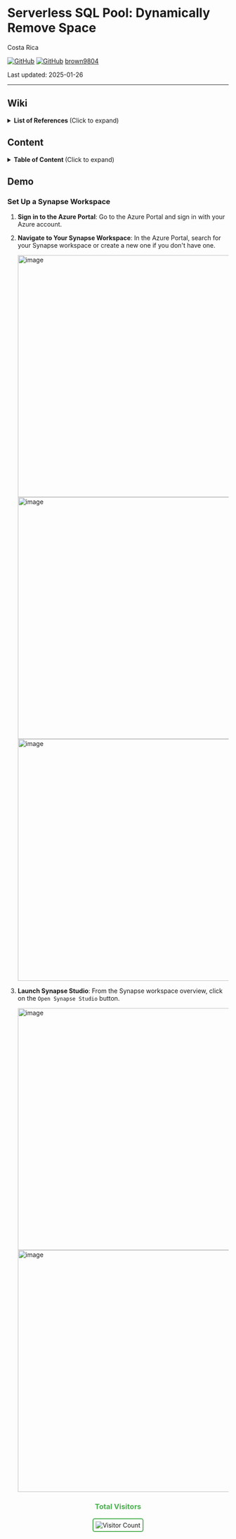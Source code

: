 # Serverless SQL Pool: Dynamically Remove Space

Costa Rica

[![GitHub](https://badgen.net/badge/icon/github?icon=github&label)](https://github.com) 
[![GitHub](https://img.shields.io/badge/--181717?logo=github&logoColor=ffffff)](https://github.com/)
[brown9804](https://github.com/brown9804)

Last updated: 2025-01-26

----------

## Wiki 

<details>
<summary><b>List of References </b> (Click to expand)</summary>


</details>

## Content

<details>
<summary><b>Table of Content </b> (Click to expand)</summary>


</details>

## Demo

### Set Up a Synapse Workspace

1. **Sign in to the Azure Portal**: Go to the Azure Portal and sign in with your Azure account.
2. **Navigate to Your Synapse Workspace**: In the Azure Portal, search for your Synapse workspace or create a new one if you don't have one.

     <img width="550" alt="image" src="https://github.com/user-attachments/assets/92a5e451-1868-47e2-b32b-858591c306ee" />
  
     <img width="550" alt="image" src="https://github.com/user-attachments/assets/51e3b091-855d-4481-89e0-623705e3cf2a" />

     <img width="550" alt="image" src="https://github.com/user-attachments/assets/7d03bfa8-e1e3-4706-970f-a89c7b8cd904" />

3. **Launch Synapse Studio**: From the Synapse workspace overview, click on the `Open Synapse Studio` button.

     <img width="550" alt="image" src="https://github.com/user-attachments/assets/302b1fd8-49a6-427e-93dc-8e952f1667e6" />

     <img width="550" alt="image" src="https://github.com/user-attachments/assets/a368036b-c859-47fc-a1c5-d045b6910790" />



<div align="center">
  <h3 style="color: #4CAF50;">Total Visitors</h3>
  <img src="https://profile-counter.glitch.me/brown9804/count.svg" alt="Visitor Count" style="border: 2px solid #4CAF50; border-radius: 5px; padding: 5px;"/>
</div>
